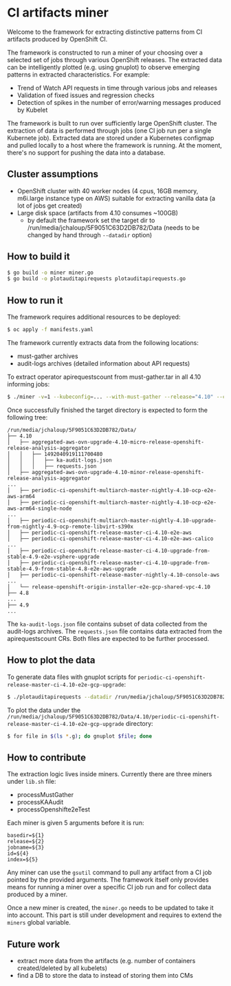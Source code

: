 # CI artifacts miner

Welcome to the framework for extracting distinctive patterns from CI artifacts produced by OpenShift CI.

The framework is constructed to run a miner of your choosing over a selected
set of jobs through various OpenShift releases. The extracted data can be intelligently
plotted (e.g. using gnuplot) to observe emerging patterns in extracted characteristics.
For example:
- Trend of Watch API requests in time through various jobs and releases
- Validation of fixed issues and regression checks
- Detection of spikes in the number of error/warning messages produced by Kubelet

The framework is built to run over sufficiently large OpenShift cluster.
The extraction of data is performed through jobs (one CI job run per a single Kubernete job).
Extracted data are stored under a Kubernetes configmap and pulled locally to a host
where the framework is running. At the moment, there's no support for pushing
the data into a database.

## Cluster assumptions

- OpenShift cluster with 40 worker nodes (4 cpus, 16GB memory, m6i.large instance type on AWS) suitable for extracting vanilla data (a lot of jobs get created)
- Large disk space (artifacts from 4.10 consumes ~100GB)
  - by default the framework set the target dir to /run/media/jchaloup/5F9051C63D2DB782/Data (needs to be changed by hand through `--datadir` option)

## How to build it

```sh
$ go build -o miner miner.go
$ go build -o plotauditapirequests plotauditapirequests.go
```

## How to run it

The framework requires additional resources to be deployed:

```sh
$ oc apply -f manifests.yaml
```

The framework currently extracts data from the following locations:
- must-gather archives
- audit-logs archives (detailed information about API requests)

To extract operator apirequestscount from must-gather.tar in all 4.10 informing jobs:

```sh
$ ./miner -v=1 --kubeconfig=... --with-must-gather --release="4.10" --category="redhat-openshift-ocp-release-4.10-informing"
```

Once successfully finished the target directory is expected to form the following tree:
```
/run/media/jchaloup/5F9051C63D2DB782/Data/
├── 4.10
│   ├── aggregated-aws-ovn-upgrade-4.10-micro-release-openshift-release-analysis-aggregator
│   │   ├── 1492040919111700480
│   │   │   ├── ka-audit-logs.json
│   │   │   ├── requests.json
│   ├── aggregated-aws-ovn-upgrade-4.10-minor-release-openshift-release-analysis-aggregator
...
│   ├── periodic-ci-openshift-multiarch-master-nightly-4.10-ocp-e2e-aws-arm64
│   ├── periodic-ci-openshift-multiarch-master-nightly-4.10-ocp-e2e-aws-arm64-single-node
...
│   ├── periodic-ci-openshift-multiarch-master-nightly-4.10-upgrade-from-nightly-4.9-ocp-remote-libvirt-s390x
│   ├── periodic-ci-openshift-release-master-ci-4.10-e2e-aws
│   ├── periodic-ci-openshift-release-master-ci-4.10-e2e-aws-calico
...
│   ├── periodic-ci-openshift-release-master-ci-4.10-upgrade-from-stable-4.9-e2e-vsphere-upgrade
│   ├── periodic-ci-openshift-release-master-ci-4.10-upgrade-from-stable-4.9-from-stable-4.8-e2e-aws-upgrade
│   ├── periodic-ci-openshift-release-master-nightly-4.10-console-aws
...
│   └── release-openshift-origin-installer-e2e-gcp-shared-vpc-4.10
├── 4.8
...
├── 4.9
...
```

The `ka-audit-logs.json` file contains subset of data collected from the audit-logs archives.
The `requests.json` file contains data extracted from the apirequestscount CRs.
Both files are expected to be further processed.

## How to plot the data

To generate data files with gnuplot scripts for `periodic-ci-openshift-release-master-ci-4.10-e2e-gcp-upgrade`:

```sh
$ ./plotauditapirequests --datadir /run/media/jchaloup/5F9051C63D2DB782/Data/4.10/periodic-ci-openshift-release-master-ci-4.10-e2e-gcp-upgrade
```

To plot the data under the `/run/media/jchaloup/5F9051C63D2DB782/Data/4.10/periodic-ci-openshift-release-master-ci-4.10-e2e-gcp-upgrade` directory:

```sh
$ for file in $(ls *.g); do gnuplot $file; done
```

## How to contribute

The extraction logic lives inside miners. Currently there are three miners under `lib.sh` file:
- processMustGather
- processKAAudit
- processOpenshifte2eTest

Each miner is given 5 arguments before it is run:
```
basedir=${1}
release=${2}
jobname=${3}
id=${4}
index=${5}
```

Any miner can use the `gsutil` command to pull any artifact from a CI job pointed by the provided arguments.
The framework itself only provides means for running a miner over a specific CI job run and for collect data produced
by a miner.

Once a new miner is created, the `miner.go` needs to be updated to take it into account.
This part is still under development and requires to extend the `miners` global variable.

## Future work

- extract more data from the artifacts (e.g. number of containers created/deleted by all kubelets)
- find a DB to store the data to instead of storing them into CMs
